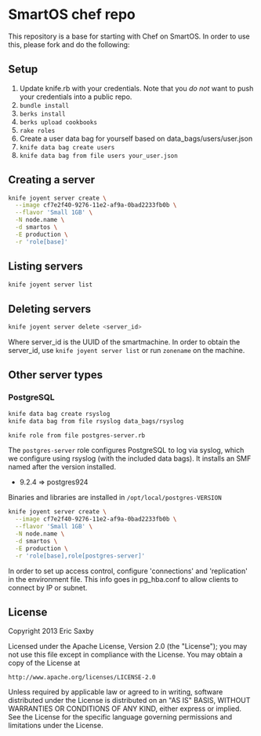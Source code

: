 SmartOS chef repo
=================

This repository is a base for starting with Chef on SmartOS. In
order to use this, please fork and do the following:

## Setup

1. Update knife.rb with your credentials. Note that you *do not*
   want to push your credentials into a public repo.
2. `bundle install`
3. `berks install`
4. `berks upload cookbooks`
5. `rake roles`
6. Create a user data bag for yourself based on
   data_bags/users/user.json
7. `knife data bag create users`
8. `knife data bag from file users your_user.json`

## Creating a server

```bash
knife joyent server create \
  --image cf7e2f40-9276-11e2-af9a-0bad2233fb0b \
  --flavor 'Small 1GB' \
  -N node.name \
  -d smartos \
  -E production \
  -r 'role[base]'
```

## Listing servers

```bash
knife joyent server list
```

## Deleting servers

```bash
knife joyent server delete <server_id>
```

Where server_id is the UUID of the smartmachine. In order to obtain
the server_id, use `knife joyent server list` or run `zonename` on
the machine. 

## Other server types

### PostgreSQL

```bash
knife data bag create rsyslog
knife data bag from file rsyslog data_bags/rsyslog

knife role from file postgres-server.rb
```

The `postgres-server` role configures PostgreSQL to log via syslog,
which we configure using rsyslog (with the included data bags). 
It installs an SMF named after the version installed.

* 9.2.4 => postgres924

Binaries and libraries are installed in `/opt/local/postgres-VERSION`

```bash
knife joyent server create \
  --image cf7e2f40-9276-11e2-af9a-0bad2233fb0b \
  --flavor 'Small 1GB' \
  -N node.name \
  -d smartos \
  -E production \
  -r 'role[base],role[postgres-server]'
```

In order to set up access control, configure 'connections' and
'replication' in the environment file. This info goes in pg_hba.conf
to allow clients to connect by IP or subnet.

## License

Copyright 2013 Eric Saxby

Licensed under the Apache License, Version 2.0 (the "License");
you may not use this file except in compliance with the License.
You may obtain a copy of the License at

    http://www.apache.org/licenses/LICENSE-2.0

Unless required by applicable law or agreed to in writing, software
distributed under the License is distributed on an "AS IS" BASIS,
WITHOUT WARRANTIES OR CONDITIONS OF ANY KIND, either express or implied.
See the License for the specific language governing permissions and
limitations under the License.

